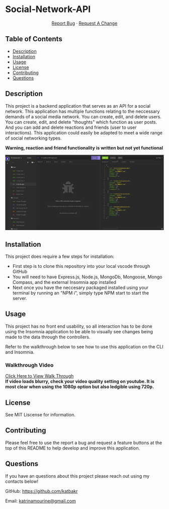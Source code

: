 # Social-Network-API

<p align="center">
    <a href="https://github.com/katbakr/Social-Network-API">Report Bug</a>
    ·
    <a href="https://github.com/katbakr/Social-Network-API">Request A Change</a>
  </p>
</div>
  
  ## Table of Contents
  * [Description](#description)
  * [Installation](#installation)
  * [Usage](#usage)
  * [License](#license)
  * [Contributing](#contributing)
  * [Questions](#questions)

  ## Description
   This project is a backend application that serves as an API for a social network. This application has multiple functions relating to the neccessary demands of a social media network. You can create, edit, and delete users. You can create, edit, and delete "thoughts" which function as user posts. And you can add and delete reactions and friends (user to user interactions). This application could easily be adapted to meet a wide range of social networking types. 


   **Warning, reaction and friend functionality is written but not yet functional**

   ![Insominia Screenshot](./images/Screenshot%20(232).png)
  ## Installation
  This project does require a few steps for installation: 
  * First step is to clone this repository into your local vscode through GitHub 
  * You will need to have Express.js, Node.js, MongoDb, Mongoose, Mongo Compass, and the external Insomnia app installed 
  * Next once you have the neccesary packaged installed using your terminal by running an "NPM i", simply type NPM start to start the server.

  ## Usage
This project has no front end usability, so all interaction has to be done using the Insomnia application to be able to visually see changes being made to the data through the controllers. 

  Refer to the walkthrough below to see how to use this application on the CLI and Insomnia.

 
  ### Walkthrough Video
  [Click Here to View Walk Through](https://youtu.be/v7v1QtvgZDQ)    
  **If video loads blurry, check your video quality setting on youtube. It is most clear when using the 1080p option but also ledgible using 720p.**


## License
See MIT Liscense for information. 

  ## Contributing
  Please feel free to use the report a bug and request a feature buttons at the top of this README to help develop and improve this application.

  ## Questions
  If you have an questions about this project please reach out using my contacts below!
  
  GitHub: https://github.com/katbakr

  Email: katrinamourine@gmail.com


